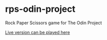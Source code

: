 # rps-odin-project
Rock Paper Scissors game for The Odin Project

[Live version can be played here](cgardn.github.io/rps-odin-project)
